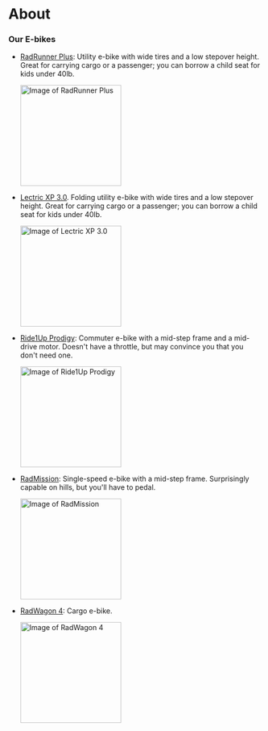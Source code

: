 # About

### Our E-bikes

* [RadRunner Plus](https://www.radpowerbikes.com/products/radrunner-plus-electric-utility-bike): Utility e-bike with wide tires and a low stepover height. Great for carrying cargo or a passenger; you can borrow a child seat for kids under 40lb.

  <img src="/ebikes/RunnerPlus_side_700x.png" width=200 alt="Image of RadRunner Plus" />

* [Lectric XP 3.0](https://lectricebikes.com/collections/xp-3-0-series). Folding utility e-bike with wide tires and a low stepover height. Great for carrying cargo or a passenger; you can borrow a child seat for kids under 40lb.

  <img src="/ebikes/WST-stock_ebd3778f-7b18-41cc-897c-93d482bfbbee_1100x.png" width=200 alt="Image of Lectric XP 3.0" />

* [Ride1Up Prodigy](https://ride1up.com/product/prodigy/): Commuter e-bike with a mid-step frame and a mid-drive motor. Doesn't have a throttle, but may convince you that you don't need one.

  <img src="/ebikes/Prodigy_ST_Chalk-1400x840.jpeg" width=200 alt="Image of Ride1Up Prodigy" />

* [RadMission](https://www.radpowerbikes.com/products/radmission-electric-city-bike): Single-speed e-bike with a mid-step frame. Surprisingly capable on hills, but you'll have to pedal.

  <img src="/ebikes/MissionMS_white_side_700x.png" width=200 alt="Image of RadMission" />

* [RadWagon 4](https://www.radpowerbikes.com/products/radwagon-electric-cargo-bike): Cargo e-bike.

  <img src="/ebikes/WagonOrange_side1to1_700x.png" width=200 alt="Image of RadWagon 4" />
